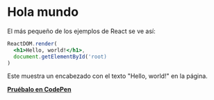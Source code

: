 # Hola mundo

El más pequeño de los ejemplos de React se ve así:

```jsx
ReactDOM.render(
  <h1>Hello, world!</h1>,
  document.getElementById('root)
)
```

Este muestra un encabezado con el texto "Hello, world!" en la página.

[**Pruébalo en CodePen**](https://es.reactjs.org/redirect-to-codepen/hello-world)